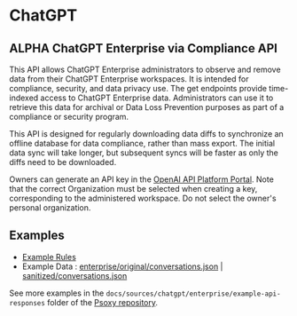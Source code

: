 # ChatGPT

## **ALPHA** ChatGPT Enterprise via Compliance API

This API allows ChatGPT Enterprise administrators to observe and remove data from their ChatGPT Enterprise workspaces. It is intended for compliance, security, and data privacy use.  The get endpoints provide time-indexed access to ChatGPT Enterprise data.
Administrators can use it to retrieve this data for archival or Data Loss Prevention purposes as part of a compliance or security program.

This API is designed for regularly downloading data diffs to synchronize an offline database for data compliance, rather than mass export. The initial data sync will take longer, but subsequent syncs will be faster as only the diffs need to be downloaded.

Owners can generate an API key in the [OpenAI API Platform Portal](https://platform.openai.com/api-keys).
Note that the correct Organization must be selected when creating a key, corresponding to the  administered workspace.
Do not select the owner's personal organization.

## Examples

- [Example Rules](enterprise/chatgpt-compliance.yaml)
- Example Data : [enterprise/original/conversations.json](../chatgpt/enterprise/example-api-responses/original/conversations.json) |
  [sanitized/conversations.json](../chatgpt/enterprise/example-api-responses/sanitized/conversations.json)

See more examples in the `docs/sources/chatgpt/enterprise/example-api-responses` folder
of the [Psoxy repository](https://github.com/Worklytics/psoxy).
